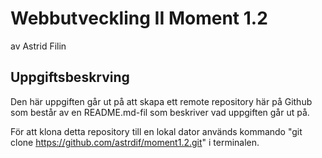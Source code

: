# Webbutveckling II Moment 1.2
av Astrid Filin

## Uppgiftsbeskrving
Den här uppgiften går ut på att skapa ett remote repository här på Github som består av en README.md-fil som beskriver vad uppgiften går ut på.

För att klona detta repository till en lokal dator används kommando "git clone https://github.com/astrdif/moment1.2.git" i terminalen.